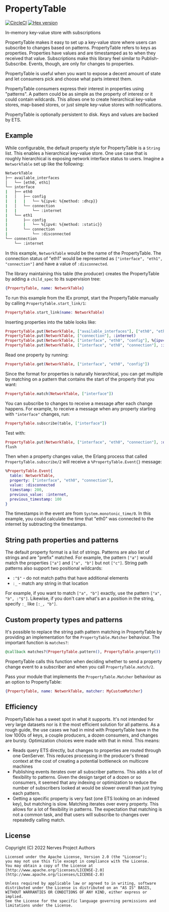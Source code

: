 # PropertyTable

[![CircleCI](https://circleci.com/gh/nerves-project/property_table.svg?style=svg)](https://circleci.com/gh/nerves-project/property_table)
[![Hex version](https://img.shields.io/hexpm/v/property_table.svg "Hex version")](https://hex.pm/packages/property_table)

<!-- MODULEDOC -->
In-memory key-value store with subscriptions

PropertyTable makes it easy to set up a key-value store where users can subscribe to changes based on patterns. PropertyTable refers to keys as
properties. Properties have values and are timestamped as to when they
received that value. Subscriptions make this library feel similar to Publish-Subscribe. Events, though, are only for changes to properties.

PropertyTable is useful when you want to expose a decent amount of state and
let consumers pick and choose what parts interest them.

PropertyTable consumers express their interest in properties using "patterns". A pattern could be as simple as the property of interest or it could contain
wildcards. This allows one to create hierarchical key-value stores, map-based
stores, or just simple key-value stores with notifications.

PropertyTable is optionally persistent to disk. Keys and values are backed by ETS.
<!-- MODULEDOC -->

## Example

While configurable, the default property style for PropertyTable is a `String` list. This enables a hierarchical key-value store. One use case that is
roughly hierarchical is exposing network interface status to users. Imagine
a `NetworkTable` set up like the following:

```sh
NetworkTable
├── available_interfaces
│   └── [eth0, eth1]
└── interface
|   ├── eth0
|   │   ├── config
|   |   |   └── %{ipv4: %{method: :dhcp}}
|   │   └── connection
|   |       └── :internet
|   └── eth1
|       ├── config
|       |   └── %{ipv4: %{method: :static}}
|       └── connection
|           └── :disconnected
└── connection
    └── :internet
```

In this example, `NetworkTable` would be the name of the PropertyTable. The
connection status of "eth1" would be represented as `["interface", "eth1",
"connection"]` and have a value of `:disconnected`.

The library maintaining this table (the producer) creates the PropertyTable by
adding a `child_spec` to its supervision tree:

```elixir
{PropertyTable, name: NetworkTable}
```

To run this example from the IEx prompt, start the PropertyTable manually by
calling `PropertyTable.start_link/1`:

```elixir
PropertyTable.start_link(name: NetworkTable)
```

Inserting properties into the table looks like:

```elixir
PropertyTable.put(NetworkTable, ["available_interfaces"], ["eth0", "eth1"])
PropertyTable.put(NetworkTable, ["connection"], :internet)
PropertyTable.put(NetworkTable, ["interface", "eth0", "config"], %{ipv4: %{method: :dhcp}})
PropertyTable.put(NetworkTable, ["interface", "eth0", "connection"], :internet)
```

Read one property by running:

```elixir
PropertyTable.get(NetworkTable, ["interface", "eth0", "config"])
```

Since the format for properties is naturally hierarchical, you can get multiple
by matching on a pattern that contains the start of the property that you want:

```elixir
PropertyTable.match(NetworkTable, ["interface"])
```

You can subscribe to changes to receive a message after each change
happens. For example, to receive a message when any property starting with
`"interface"` changes, run:

```elixir
PropertyTable.subscribe(table, ["interface"])
```

Test with:

```elixir
PropertyTable.put(NetworkTable, ["interface", "eth0", "connection"], :disconnected)
flush
```

Then when a property changes value, the Erlang process that called
`PropertyTable.subscribe/2` will receive a `%PropertyTable.Event{}` message:

```elixir
%PropertyTable.Event{
  table: NetworkTable,
  property: ["interface", "eth0", "connection"],
  value: :disconnected
  timestamp: 200,
  previous_value: :internet,
  previous_timestamp: 100
}
```

The timestamps in the event are from `System.monotonic_time/0`. In this example,
you could calculate the time that "eth0" was connected to the internet by
subtracting the timestamps.

## String path properties and patterns

The default property format is a list of strings. Patterns are also list of
strings and are "prefix" matched. For example, the pattern `["a"]` would match
the properties `["a"]` and `["a", "b"]` but not `["c"]`. String path patterns
also support two positional wildcards:

* `:"$"` - do not match paths that have additional elements
* `:_` - match any string in that location

For example, if you want to match `["a", "b"]` exactly, use the pattern `["a",
"b", :"$"]`. Likewise, if you don't care what's an a position in the string,
specify `:_` like `[:_, "b"]`.

## Custom property types and patterns

It's possible to replace the string path pattern matching in PropertyTable by
providing an implementation for the `PropertyTable.Matcher` behaviour. The
important function is `matches?`:

```elixir
@callback matches?(PropertyTable.pattern(), PropertyTable.property()) :: boolean()
```

PropertyTable calls this function when deciding whether to send a property
change event to a subscriber and when you call `PropertyTable.match/2`.

Pass your module that implements the `PropertyTable.Matcher` behaviour as an
option to PropertyTable:

```elixir
{PropertyTable, name: NetworkTable, matcher: MyCustomMatcher}
```

## Efficiency

PropertyTable has a sweet spot in what it supports. It's not intended for very
large datasets nor is it the most efficient solution for all patterns. As a
rough guide, the use cases we had in mind with PropertyTable have in the low
1000s of keys, a couple producers, a dozen consumers, and changes are bursty.
Optimization choices were made with that in mind. This means:

* Reads query ETS directly, but changes to properties are routed through one
  GenServer. This reduces processing in the producer's thread context at the
  cost of creating a potential bottleneck on multicore machines
* Publishing events iterates over all subscriber patterns. This adds a lot of
  flexibility to patterns. Given the design target of a dozen or so consumers,
  it seemed that any indexing or optimization to reduce the number of
  subscribers looked at would be slower overall than just trying each pattern.
* Getting a specific property is very fast (one ETS looking on an indexed key),
  but matching is slow. Matching iterates over every property. This allows for a
  lot of flexibility in patterns. The expectation that matching is not a common
  task, and that users will subscribe to changes over repeatedly calling match.

## License

Copyright (C) 2022 Nerves Project Authors

    Licensed under the Apache License, Version 2.0 (the "License");
    you may not use this file except in compliance with the License.
    You may obtain a copy of the License at [http://www.apache.org/licenses/LICENSE-2.0](http://www.apache.org/licenses/LICENSE-2.0)

    Unless required by applicable law or agreed to in writing, software
    distributed under the License is distributed on an "AS IS" BASIS,
    WITHOUT WARRANTIES OR CONDITIONS OF ANY KIND, either express or implied.
    See the License for the specific language governing permissions and
    limitations under the License.
